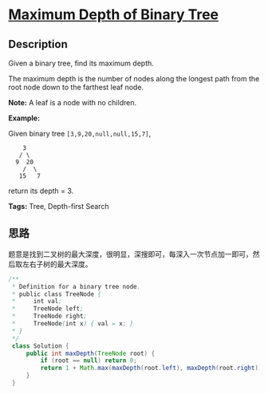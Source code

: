 # [Maximum Depth of Binary Tree][title]

## Description

Given a binary tree, find its maximum depth.

The maximum depth is the number of nodes along the longest path from the root node down to the farthest leaf node.

**Note:** A leaf is a node with no children.

**Example:**

Given binary tree `[3,9,20,null,null,15,7]`,

```
    3
   / \
  9  20
    /  \
   15   7
```

return its depth = 3.

**Tags:** Tree, Depth-first Search


## 思路

题意是找到二叉树的最大深度，很明显，深搜即可，每深入一次节点加一即可，然后取左右子树的最大深度。

```java
/**
 * Definition for a binary tree node.
 * public class TreeNode {
 *     int val;
 *     TreeNode left;
 *     TreeNode right;
 *     TreeNode(int x) { val = x; }
 * }
 */
 class Solution {
     public int maxDepth(TreeNode root) {
         if (root == null) return 0;
         return 1 + Math.max(maxDepth(root.left), maxDepth(root.right));
     }
 }
```


[title]: https://leetcode.com/problems/maximum-depth-of-binary-tree

